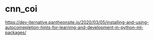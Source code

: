 # cnn_coi

https://dev-iternative.pantheonsite.io/2020/03/05/installing-and-using-autocomepletion-hints-for-learning-and-development-in-python-ml-packages/
